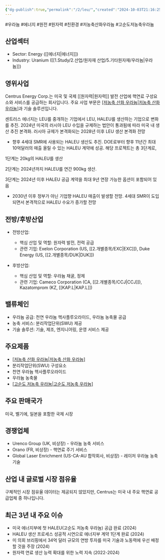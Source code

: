 ```yaml
---
{"dg-publish":true,"permalink":"/2/leu/","created":"2024-10-03T21:16:25.247+09:00","updated":"2025-06-03T20:05:59.889+09:00"}
---
```


#우라늄 #에너지 #원전 #원자력 #친환경 #저농축산화우라늄 #고순도저농축우라늄

## 산업섹터

- Sector: Energy ([[에너지\|에너지]])
- Industry: Uranium ([[1.Study/2.산업/원자재 산업/5.기타원자재/우라늄\|우라늄]])

## 영위사업

Centrus Energy Corp.는 미국 및 국제 [[원자력\|원자력]] 발전 산업에 핵연료 구성요소와 서비스를 공급하는 회사입니다. 주요 사업 부문은 [[저농축 산화 우라늄\|저농축 산화 우라늄]](LEU)과 기술 솔루션입니다.

센트러스 에너지는 LEU를 중개하는 기업에서 LEU, HALEU를 생산하는 기업으로 변화를 추진. 2024년 미국의 러시아 LEU 수입을 규제하는 법안이 통과됨에 따라 미국 내 생산 추진 본격화. 러시아 규제가 본격화되는 2028년 이후 LEU 생산 본격화 전망

-  향후 4세대 SMR에 사용되는 HALEU 생산도 추진. DOE로부터 향후 11년간 최대 10억달러의 매출 올릴 수 있는 HALEU 계약에 성공. 해당 프로젝트는 총 3단계로, 
  
  1단계는 20kg의 HALEU를 생산
  
  2단계는 2024년까지 HALEU를 연간 900kg 생산. 
  
  3단계는 2024년 이후 HALEU 공급 계약을 최대 9년 연장 가능한 옵션이 포함되어 있음

-  2030년 이후 정부가 아닌 기업향 HALEU 매출이 발생할 전망. 4세대 SMR이 도입되면서 본격적으로 HALEU 수요가 증가할 전망

## 전방/후방산업

- 전방산업:
    
    - 핵심 산업 및 역할: 원자력 발전, 전력 공급
    - 관련 기업: Exelon Corporation (US, [[2.개별종목/EXC\|EXC]]), Duke Energy (US, [[2.개별종목/DUK\|DUK]])
    
- 후방산업:
    
    - 핵심 산업 및 역할: 우라늄 채굴, 정제
    - 관련 기업: Cameco Corporation (CA, [[2.개별종목/CCJ\|CCJ]]), Kazatomprom (KZ, [[KAP.L\|KAP.L]])
    

## 밸류체인

- 우라늄 공급: 천연 우라늄 헥사플루오라이드, 우라늄 농축물 공급
- 농축 서비스: 분리작업단위(SWU) 제공
- 기술 솔루션: 기술, 제조, 엔지니어링, 운영 서비스 제공

## 주요제품

- [[저농축 산화 우라늄\|저농축 산화 우라늄]](LEU)
- 분리작업단위(SWU) 구성요소
- 천연 우라늄 헥사플루오라이드
- 우라늄 농축물
- [[고순도 저농축 우라늄\|고순도 저농축 우라늄]](HALEU)

## 주요 판매국가

미국, 벨기에, 일본을 포함한 국제 시장

## 경쟁업체

- Urenco Group (UK, 비상장) - 우라늄 농축 서비스
- Orano (FR, 비상장) - 핵연료 주기 서비스
- Global Laser Enrichment (US-CA-AU 합작회사, 비상장) - 레이저 우라늄 농축 기술

## 산업 내 글로벌 시장 점유율

구체적인 시장 점유율 데이터는 제공되지 않았지만, Centrus는 미국 내 주요 핵연료 공급업체 중 하나입니다.

## 최근 3년 내 주요 이슈

- 미국 에너지부에 첫 HALEU(고순도 저농축 우라늄) 공급 완료 (2024)
- HALEU 생산 프로세스 성공적 시연으로 에너지부 계약 1단계 완료 (2024)
- 미 의회 브리핑에서 34억 달러 규모의 연방 투자를 미국 기술과 노동력에 우선 배정할 것을 주장 (2024)
- 원자력 연료 생산 능력 확대를 위한 노력 지속 (2022-2024)